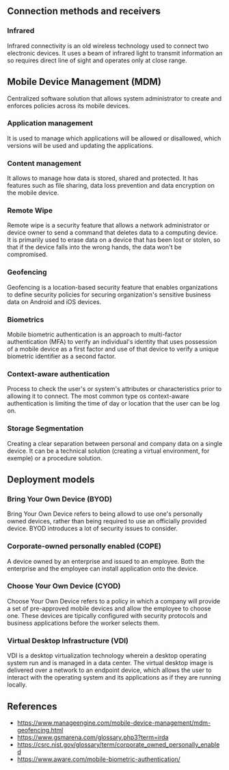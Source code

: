 ## Connection methods and receivers
### Infrared
Infrared connectivity is an old wireless technology used to connect two electronic devices. It uses a beam of infrared light to transmit information an so requires direct line of sight and operates only at close range.

## Mobile Device Management (MDM)
Centralized software solution that allows system administrator to create and enforces policies across its mobile devices.
### Application management
It is used to manage which applications will be allowed or disallowed, which versions will be used and updating the applications.
### Content management
It allows to manage how data is stored, shared and protected. It has features such as file sharing, data loss prevention and data encryption on the mobile device.
### Remote Wipe
Remote wipe is a security feature that allows a network administrator or device owner to send a command that deletes data to a computing device. It is primarily used to erase data on a device that has been lost or stolen, so that if the device falls into the wrong hands, the data won't be compromised.
### Geofencing
Geofencing is a location-based security feature that enables organizations to define security policies for securing organization's sensitive business data on Android and iOS devices.
### Biometrics
Mobile biometric authentication is an approach to multi-factor authentication (MFA) to verify an individual's identity that uses possession of a mobile device as a first factor and use of that device to verify a unique biometric identifier as a second factor.
### Context-aware authentication
Process to check the user's or system's attributes or characteristics prior to allowing it to connect. The most common type os context-aware authentication is limiting the time of day or location that the user can be log on.

### Storage Segmentation
Creating a clear separation between personal and company data on a single device. It can be a technical solution (creating a virtual environment, for exemple) or a procedure solution.

## Deployment models
### Bring Your Own Device (BYOD)
Bring Your Own Device refers to being allowd to use one's personally owned devices, rather than being required to use an officially provided device. BYOD introduces a lot of security issues to consider.
### Corporate-owned personally enabled (COPE)
A device owned by an enterprise and issued to an employee. Both the enterprise and the employee can install application onto the device.
### Choose Your Own Device (CYOD)
Choose Your Own Device refers to a policy in which a company will provide a set of pre-approved mobile devices and allow the employee to choose one. These devices are tipically configured with security protocols and business applications before the worker selects them.

### Virtual Desktop Infrastructure (VDI)
VDI is a desktop virtualization technology wherein a desktop operating system run and is managed in a data center. The virtual desktop image is delivered over a network to an endpoint device, which allows the user to interact with the operating system and its applications as if they are running locally. 

## References
- https://www.manageengine.com/mobile-device-management/mdm-geofencing.html
- https://www.gsmarena.com/glossary.php3?term=irda
- https://csrc.nist.gov/glossary/term/corporate_owned_personally_enabled
- https://www.aware.com/mobile-biometric-authentication/
